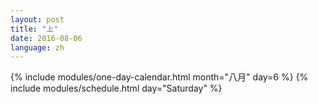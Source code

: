 ```yaml
---
layout: post
title: "上"
date: 2016-08-06
language: zh
---
```


{% include modules/one-day-calendar.html month="八月" day=6 %}
{% include modules/schedule.html day="Saturday" %}

<div class="clear"> </div>
